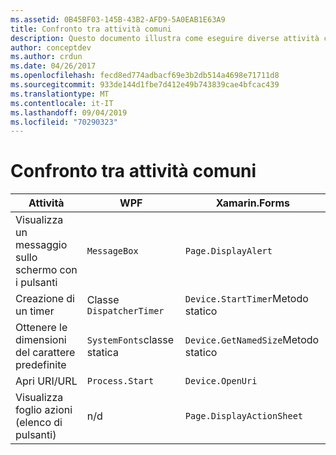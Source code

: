 ```yaml
---
ms.assetid: 0B45BF03-145B-43B2-AFD9-5A0EAB1E63A9
title: Confronto tra attività comuni
description: Questo documento illustra come eseguire diverse attività comuni in WPF e in Novell. Forms. Esamina i pulsanti, i timer, le dimensioni del carattere, l'apertura di un URI e la visualizzazione di un foglio di azione.
author: conceptdev
ms.author: crdun
ms.date: 04/26/2017
ms.openlocfilehash: fecd8ed774adbacf69e3b2db514a4698e71711d8
ms.sourcegitcommit: 933de144d1fbe7d412e49b743839cae4bfcac439
ms.translationtype: MT
ms.contentlocale: it-IT
ms.lasthandoff: 09/04/2019
ms.locfileid: "70290323"
---
```

# <a name="common-tasks-comparison"></a>Confronto tra attività comuni

| Attività | WPF | Xamarin.Forms |
|--- |--- |--- |
|Visualizza un messaggio sullo schermo con i pulsanti|`MessageBox`|`Page.DisplayAlert`|
|Creazione di un timer|Classe `DispatcherTimer`|`Device.StartTimer`Metodo statico|
|Ottenere le dimensioni del carattere predefinite|`SystemFonts`classe statica|`Device.GetNamedSize`Metodo statico|
|Apri URI/URL|`Process.Start`|`Device.OpenUri`|
|Visualizza foglio azioni (elenco di pulsanti)|n/d|`Page.DisplayActionSheet`|
